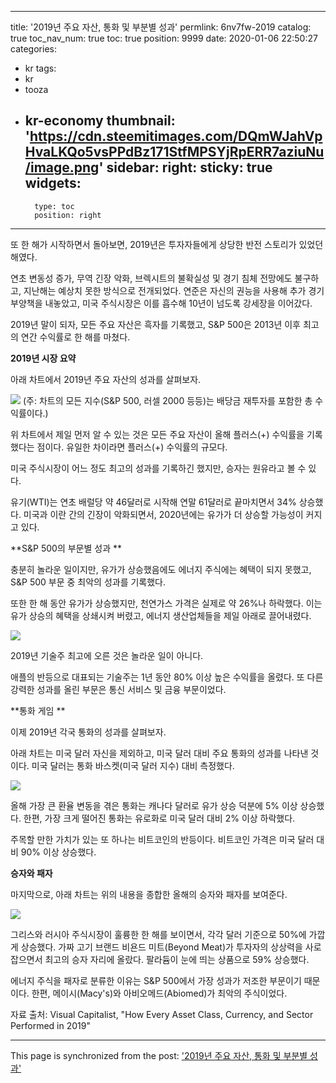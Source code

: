 
---
title: '2019년 주요 자산, 통화 및 부분별 성과'
permlink: 6nv7fw-2019
catalog: true
toc_nav_num: true
toc: true
position: 9999
date: 2020-01-06 22:50:27
categories:
- kr
tags:
- kr
- tooza
- kr-economy
thumbnail: 'https://cdn.steemitimages.com/DQmWJahVpHvaLKQo5vsPPdBz171StfMPSYjRpERR7aziuNu/image.png'
sidebar:
    right:
        sticky: true
widgets:
    -
        type: toc
        position: right
---


또 한 해가 시작하면서 돌아보면, 2019년은 투자자들에게 상당한 반전 스토리가 있었던 해였다. 

연초 변동성 증가, 무역 긴장 악화, 브렉시트의 불확실성 및 경기 침체 전망에도 불구하고, 지난해는 예상치 못한 방식으로 전개되었다. 연준은 자신의 권능을 사용해 추가 경기 부양책을 내놓았고, 미국 주식시장은 이를 흡수해 10년이 넘도록 강세장을 이어갔다.  

2019년 말이 되자, 모든 주요 자산은 흑자를 기록했고, S&P 500은 2013년 이후 최고의 연간 수익률로 한 해를 마쳤다. 

**2019년 시장 요약** 

아래 차트에서 2019년 주요 자산의 성과를 살펴보자.

![](https://cdn.steemitimages.com/DQmWJahVpHvaLKQo5vsPPdBz171StfMPSYjRpERR7aziuNu/image.png)
(주: 차트의 모든 지수(S&P 500, 러셀 2000 등등)는 배당금 재투자를 포함한 총 수익률이다.) 

위 차트에서 제일 먼저 알 수 있는 것은 모든 주요 자산이 올해 플러스(+) 수익률을 기록했다는 점이다. 유일한 차이라면 플러스(+) 수익률의 규모다. 

미국 주식시장이 어느 정도 최고의 성과를 기록하긴 했지만, 승자는 원유라고 볼 수 있다. 

유기(WTI)는 연초 배럴당 약 46달러로 시작해 연말 61달러로 끝마치면서 34% 상승했다. 미국과 이란 간의 긴장이 악화되면서, 2020년에는 유가가 더 상승할 가능성이 커지고 있다. 

**S&P 500의 부문별 성과 **

충분히 놀라운 일이지만, 유가가 상승했음에도 에너지 주식에는 혜택이 되지 못했고, S&P 500 부문 중 최악의 성과를 기록했다. 

또한 한 해 동안 유가가 상승했지만, 천연가스 가격은 실제로 약 26%나 하락했다. 이는 유가 상승의 혜택을 상쇄시켜 버렸고, 에너지 생산업체들을 제일 아래로 끌어내렸다.

![](https://cdn.steemitimages.com/DQmVix7fB861xUTr1cGPDZgU1LT1eBPu91qtD2RNNTCqDMN/image.png)

2019년 기술주 최고에 오른 것은 놀라운 일이 아니다. 

애플의 반등으로 대표되는 기술주는 1년 동안 80% 이상 높은 수익률을 올렸다. 또 다른 강력한 성과를 올린 부문은 통신 서비스 및 금융 부문이었다.  

**통화 게임 **

이제 2019년 각국 통화의 성과를 살펴보자. 

아래 차트는 미국 달러 자신을 제외하고, 미국 달러 대비 주요 통화의 성과를 나타낸 것이다. 미국 달러는 통화 바스켓(미국 달러 지수) 대비 측정했다.

![](https://cdn.steemitimages.com/DQmXG4cgmyj6eYHQ3sq1M7YwytUUT1DggtfUopHuDFR7suB/image.png)

올해 가장 큰 환율 변동을 겪은 통화는 캐나다 달러로 유가 상승 덕분에 5% 이상 상승했다. 한편, 가장 크게 떨어진 통화는 유로화로 미국 달러 대비 2% 이상 하락했다. 

주목할 만한 가치가 있는 또 하나는 비트코인의 반등이다. 비트코인 가격은 미국 달러 대비 90% 이상 상승했다. 

**승자와 패자** 

마지막으로, 아래 차트는 위의 내용을 종합한 올해의 승자와 패자를 보여준다. 

![](https://cdn.steemitimages.com/DQmdiKQDce5Lw27rYnyGroskM1nUedviFD7apobeABmqa2B/image.png)

그리스와 러시아 주식시장이 훌륭한 한 해를 보이면서, 각각 달러 기준으로 50%에 가깝게 상승했다. 가짜 고기 브랜드 비욘드 미트(Beyond Meat)가 투자자의 상상력을 사로잡으면서 최고의 승자 자리에 올랐다. 팔라듐이 눈에 띄는 상품으로 59% 상승했다. 

에너지 주식을 패자로 분류한 이유는 S&P 500에서 가장 성과가 저조한 부문이기 때문이다. 한편, 메이시(Macy's)와 아비오메드(Abiomed)가 최악의 주식이었다. 

자료 출처: Visual Capitalist, "How Every Asset Class, Currency, and Sector Performed in 2019"

- - -

This page is synchronized from the post: ['2019년 주요 자산, 통화 및 부분별 성과'](https://steemit.com/@pius.pius/6nv7fw-2019)

